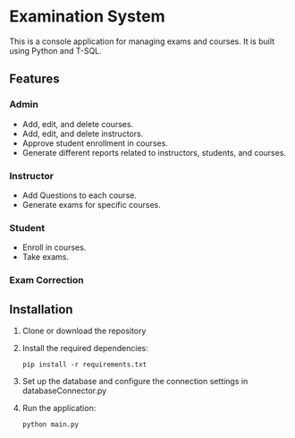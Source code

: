
# Examination System

This is a console application for managing exams and courses. It is built using Python and T-SQL.


## Features
### Admin
- Add, edit, and delete courses.
- Add, edit, and delete instructors.
- Approve student enrollment in courses.
- Generate different reports related to instructors, students, and courses.

### Instructor
- Add Questions to each course.
- Generate exams for specific courses.

### Student
- Enroll in courses.
- Take exams.

### Exam Correction
## Installation

 1. Clone or download the repository
 2. Install the required dependencies: 

        pip install -r requirements.txt

 3. Set up the database and configure the connection settings in databaseConnector.py
 4. Run the application: 
 
        python main.py
    